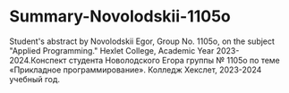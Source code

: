 # Summary-Novolodskii-1105o
Student's abstract by Novolodskii Egor, Group No. 1105o, on the subject "Applied Programming."  Hexlet College, Academic Year 2023-2024.Конспект студента Новолодского Егора группы № 1105о по теме «Прикладное программирование». Колледж Хекслет, 2023-2024 учебный год.
